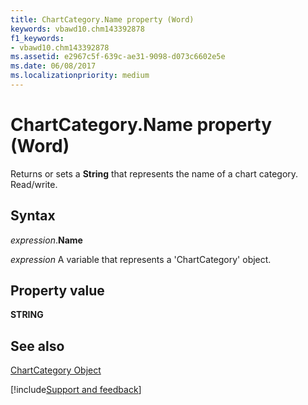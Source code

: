 ```yaml
---
title: ChartCategory.Name property (Word)
keywords: vbawd10.chm143392878
f1_keywords:
- vbawd10.chm143392878
ms.assetid: e2967c5f-639c-ae31-9098-d073c6602e5e
ms.date: 06/08/2017
ms.localizationpriority: medium
---
```



# ChartCategory.Name property (Word)

Returns or sets a **String** that represents the name of a chart category. Read/write.


## Syntax

_expression_.**Name**

_expression_ A variable that represents a 'ChartCategory' object.


## Property value

 **STRING**


## See also


[ChartCategory Object](Word.categorycollection.md)

[!include[Support and feedback](~/includes/feedback-boilerplate.md)]